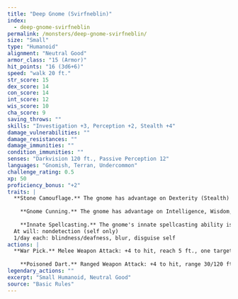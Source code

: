 ```yaml
---
title: "Deep Gnome (Svirfneblin)"
index:
  - deep-gnome-svirfneblin
permalink: /monsters/deep-gnome-svirfneblin/
size: "Small"
type: "Humanoid"
alignment: "Neutral Good"
armor_class: "15 (Armor)"
hit_points: "16 (3d6+6)"
speed: "walk 20 ft."
str_score: 15
dex_score: 14
con_score: 14
int_score: 12
wis_score: 10
cha_score: 9
saving_throws: ""
skills: "Investigation +3, Perception +2, Stealth +4"
damage_vulnerabilities: ""
damage_resistances: ""
damage_immunities: ""
condition_immunities: ""
senses: "Darkvision 120 ft., Passive Perception 12"
languages: "Gnomish, Terran, Undercommon"
challenge_rating: 0.5
xp: 50
proficiency_bonus: "+2"
traits: |
  **Stone Camouflage.** The gnome has advantage on Dexterity (Stealth) checks made to hide in rocky terrain.
    
    **Gnome Cunning.** The gnome has advantage on Intelligence, Wisdom, and Charisma saving throws against magic.
    
    **Innate Spellcasting.** The gnome's innate spellcasting ability is Intelligence (spell save DC 11). It can innately cast the following spells, requiring no material components:
  At will: nondetection (self only)
  1/day each: blindness/deafness, blur, disguise self
actions: |
  **War Pick.** Melee Weapon Attack: +4 to hit, reach 5 ft., one target. Hit: 6 (1d8 + 2) piercing damage.
    
    **Poisoned Dart.** Ranged Weapon Attack: +4 to hit, range 30/120 ft., one creature. Hit: 4 (1d4 + 2) piercing damage, and the target must succeed on a DC 12 Constitution saving throw or be poisoned for 1 minute. The target can repeat the saving throw at the end of each of its turns, ending the effect on itself on a success  
legendary_actions: ""
excerpt: "Small Humanoid, Neutral Good"
source: "Basic Rules"
---
```

